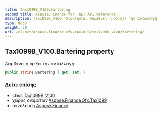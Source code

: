 ```yaml
---
title: Tax1099B_V100.Bartering
second_title: Aspose.Finance for .NET API Reference
description: Tax1099B_V100 ιδιοκτησία. Λαμβάνει ή ορίζει την ανταλλαγή.
type: docs
weight: 30
url: /el/net/aspose.finance.ofx.tax1099/tax1099b_v100/bartering/
---
```

## Tax1099B_V100.Bartering property

Λαμβάνει ή ορίζει την ανταλλαγή.

```csharp
public string Bartering { get; set; }
```

### Δείτε επίσης

* class [Tax1099B_V100](../)
* χώρος ονομάτων [Aspose.Finance.Ofx.Tax1099](../../tax1099b_v100/)
* συνέλευση [Aspose.Finance](../../../)



